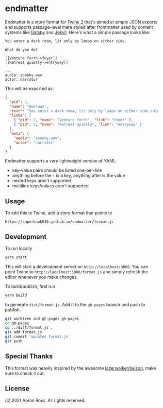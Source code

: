 # endmatter

Endmatter is a story format for [Twine 2](http://twinery.org/2) that's aimed at
simple JSON exports and supports passage-level meta styled after frontmatter
used by content systems like [Gatsby](https://www.gatsbyjs.com/docs/mdx/writing-pages/)
and [Jekyll](https://jekyllrb.com/docs/front-matter/). Here's what a simple
passage looks like:

```plain
You enter a dark room, lit only by lamps on either side.

What do you do?

[[Venture forth->foyer]]
[[Retreat quietly->entryway]]

---
audio: spooky.wav
actor: narrator
```

This will be exported as:

```json
{
  "pid": 1,
  "name": "doorway",
  "text": "You enter a dark room, lit only by lamps on either side.\n\nWhat do you do?",
  "links": [
    { "pid": 2, "name": "Venture forth", "link": "foyer" },
    { "pid": 3, "name": "Retreat quietly", "link": "entryway" }
  ],
  "meta": {
    "audio": "spooky.wav",
    "actor": "narrator"
  }
}
```

Endmatter supports a very lightweight version of YAML:

- key-value pairs should be listed one-per-line
- anything before the `:` is a key, anything after is the value
- nested keys aren't supported
- multiline keys/values aren't supported

## Usage

To add this to Twine, add a story format that points to

```plain
https://superhawk610.github.io/endmatter/format.js
```

## Development

To run locally

```sh
yarn start
```

This will start a development server on `http://localhost:3000`. You can point
Twine to `http://localhost:3000/format.js` and simply refresh the editor
whenever you make changes.

To build/publish, first run

```sh
yarn build
```

to generate `dist/format.js`. Add it to the `gh-pages` branch and push to
publish.

```sh
git worktree add gh-pages gh-pages
cd gh-pages
cp ../dist/format.js .
git add format.js
git commit 'updated format.js'
git push
```

## Special Thanks

This format was heavily inspired by the awesome [lazerwalker/twison](https://github.com/lazerwalker/twison),
make sure to check it out.

## License

(c) 2021 Aaron Ross. All rights reserved.

